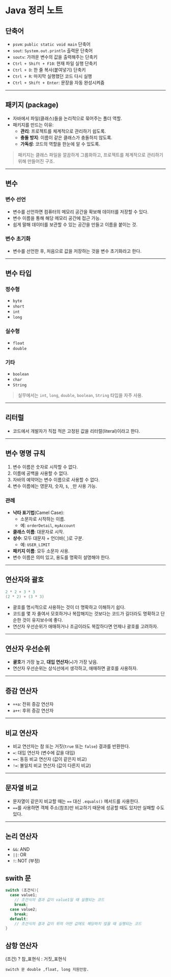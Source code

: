 
# Java 정리 노트



##  단축어
- `psvm`: `public static void main` 단축어
- `sout`: `System.out.println` 출력문 단축어
- `soutv`: 가까운 변수의 값을 출력해주는 단축키
- `Ctrl + Shift + F10`: 현재 파일 실행 단축키
- `Ctrl + D`: 한 줄 복사(붙여넣기) 단축키
- `Ctrl + R`: 마지막 실행했던 코드 다시 실행
- `Ctrl + Shift + Enter`: 문장을 자동 완성시켜줌

---

##  패키지 (package)
- 자바에서 파일(클래스)들을 논리적으로 묶어주는 폴더 역할.
- 패키지를 만드는 이유:
  - **관리**: 프로젝트를 체계적으로 관리하기 쉽도록.
  - **충돌 방지**: 이름이 같은 클래스가 충돌하지 않도록.
  - **가독성**: 코드의 역할을 한눈에 알 수 있도록.

> 패키지는 클래스 파일을 깔끔하게 그룹화하고, 프로젝트를 체계적으로 관리하기 위해 만들어진 구조.

---

##  변수

### 변수 선언
- 변수를 선언하면 컴퓨터의 메모리 공간을 확보해 데이터를 저장할 수 있다.
- 변수 이름을 통해 해당 메모리 공간에 접근 가능.
- 쉽게 말해 데이터를 보관할 수 있는 공간을 만들고 이름을 붙이는 것.

### 변수 초기화
- 변수를 선언한 후, 처음으로 값을 저장하는 것을 변수 초기화라고 한다.

---

##  변수 타입

### 정수형
- `byte`
- `short`
- `int`
- `long`

### 실수형
- `float`
- `double`

### 기타
- `boolean`
- `char`
- `String`

> 실무에서는 `int`, `long`, `double`, `boolean`, `String` 타입을 자주 사용.

---

##  리터럴
- 코드에서 개발자가 직접 적은 고정된 값을 리터럴(literal)이라고 한다.

---

##  변수 명명 규칙
1. 변수 이름은 숫자로 시작할 수 없다.
2. 이름에 공백을 사용할 수 없다.
3. 자바의 예약어는 변수 이름으로 사용할 수 없다.
4. 변수 이름에는 영문자, 숫자, `$`, `_`만 사용 가능.

### 관례
- **낙타 표기법**(Camel Case):
  - 소문자로 시작하는 이름.
  - 예: `orderDetail`, `myAccount`
- **클래스 이름**: 대문자로 시작.
- **상수**: 모두 대문자 + 언더바(`_`)로 구분.
  - 예: `USER_LIMIT`
- **패키지 이름**: 모두 소문자 사용.
- 변수 이름은 의미 있고, 용도를 명확히 설명해야 한다.

---

##  연산자와 괄호
```java
2 * 2 + 3 * 3
(2 * 2) + (3 * 3)
````

* 괄호를 명시적으로 사용하는 것이 더 명확하고 이해하기 쉽다.
* 코드를 몇 자 줄여서 모호하거나 복잡해지는 것보다는 코드가 길더라도 명확하고 단순한 것이 유지보수에 좋다.
* 연산자 우선순위가 애매하거나 조금이라도 복잡하다면 언제나 괄호를 고려하자.

---

##  연산자 우선순위

* **괄호**가 가장 높고, **대입 연산자**(`=`)가 가장 낮음.
* 연산자 우선순위는 상식선에서 생각하고, 애매하면 괄호를 사용하자.

---

##  증감 연산자

* `++a`: 전위 증감 연산자
* `a++`: 후위 증감 연산자

---

##  비교 연산자

* 비교 연산자는 참 또는 거짓(`true` 또는 `false`) 결과를 반환한다.
* `=`: 대입 연산자 (변수에 값을 대입)
* `==`: 동등 비교 연산자 (값이 같은지 비교)
* `!=`: 불일치 비교 연산자 (값이 다른지 비교)

---

##  문자열 비교

* 문자열이 같은지 비교할 때는 `==` 대신 `.equals()` 메서드를 사용한다.
* `==`를 사용하면 객체 주소(참조)만 비교하기 때문에 성공할 때도 있지만 실패할 수도 있다.

---

##  논리 연산자

* `&&`: AND
* `||`: OR
* `!`: NOT (부정)

## swith 문
```java
switch (조건식){
  case value1;
    // 조건식의 결과 값이 value1일 때 실행되는 코드 
    break;
  case value2;
    break;
  default:
    // 조건식의 결과 값이 위의 어떤 값에도 해당하지 않을 때 실행되는 코드 
}
```

## 삼항 연산자
(조건) ? 참_표현식 : 거짓_표현식


`switch 문 double ,float, long 지원안함. `